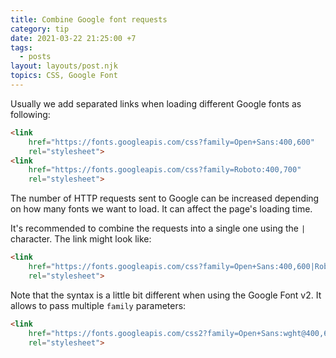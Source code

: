 ```yaml
---
title: Combine Google font requests
category: tip
date: 2021-03-22 21:25:00 +7
tags:
  - posts
layout: layouts/post.njk
topics: CSS, Google Font
---
```


Usually we add separated links when loading different Google fonts as following:

```html
<link
    href="https://fonts.googleapis.com/css?family=Open+Sans:400,600"
    rel="stylesheet">
<link
    href="https://fonts.googleapis.com/css?family=Roboto:400,700"
    rel="stylesheet">
```

The number of HTTP requests sent to Google can be increased depending on how many fonts we want to load. It can affect the page's loading time.

It's recommended to combine the requests into a single one using the `|` character. The link might look like:

```html
<link
    href="https://fonts.googleapis.com/css?family=Open+Sans:400,600|Roboto:400,700"
    rel="stylesheet">
```

Note that the syntax is a little bit different when using the Google Font v2. It allows to pass multiple `family` parameters:

```html
<link
    href="https://fonts.googleapis.com/css2?family=Open+Sans:wght@400,600&family=Roboto:wght@400,700"
    rel="stylesheet">
```